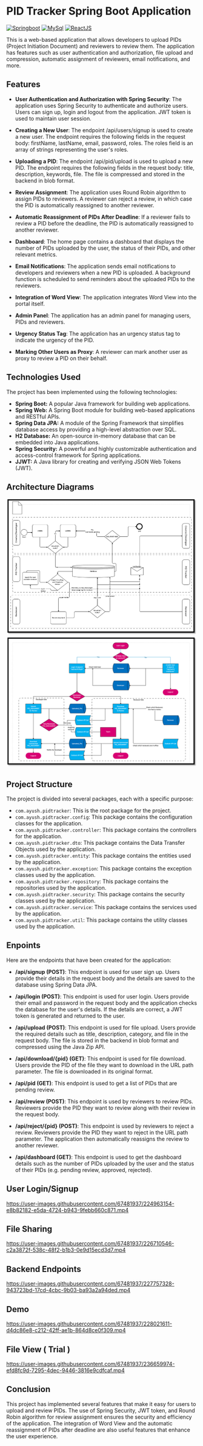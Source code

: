 
# PID Tracker Spring Boot Application
[![Springboot](https://img.shields.io/badge/Springboot-v3.0-green)](https://docs.spring.io/spring-boot/docs/current/reference/html/)
[![MySql](https://img.shields.io/badge/MySQL-v8.0.32-orange)](https://www.mysql.com/)
[![ReactJS](https://img.shields.io/badge/ReactJS-v17.0.2-blue)](https://react.dev/)


This is a web-based application that allows developers to upload PIDs (Project Initiation Document) and reviewers to review them. The application has features such as user authentication and authorization, file upload and compression, automatic assignment of reviewers, email notifications, and more.

## Features
- **User Authentication and Authorization with Spring Security**:
The application uses Spring Security to authenticate and authorize users. Users can sign up, login and logout from the application. JWT token is used to maintain user session.

- **Creating a New User**:
The endpoint /api/users/signup is used to create a new user. The endpoint requires the following fields in the request body: firstName, lastName, email, password, roles. The roles field is an array of strings representing the user's roles.

- **Uploading a PID**:
The endpoint /api/pid/upload is used to upload a new PID. The endpoint requires the following fields in the request body: title, description, keywords, file. The file is compressed and stored in the backend in blob format.

- **Review Assignment**:
The application uses Round Robin algorithm to assign PIDs to reviewers. A reviewer can reject a review, in which case the PID is automatically reassigned to another reviewer.

- **Automatic Reassignment of PIDs After Deadline**:
If a reviewer fails to review a PID before the deadline, the PID is automatically reassigned to another reviewer.

- **Dashboard**:
The home page contains a dashboard that displays the number of PIDs uploaded by the user, the status of their PIDs, and other relevant metrics.

- **Email Notifications**:
The application sends email notifications to developers and reviewers when a new PID is uploaded. A background function is scheduled to send reminders about the uploaded PIDs to the reviewers.

- **Integration of Word View**:
The application integrates Word View into the portal itself.

- **Admin Panel**:
The application has an admin panel for managing users, PIDs and reviewers.

- **Urgency Status Tag**:
The application has an urgency status tag to indicate the urgency of the PID.

- **Marking Other Users as Proxy**:
A reviewer can mark another user as proxy to review a PID on their behalf.

## Technologies Used
The project has been implemented using the following technologies:

- **Spring Boot:** A popular Java framework for building web applications.
- **Spring Web:** A Spring Boot module for building web-based applications and RESTful APIs.
- **Spring Data JPA:** A module of the Spring Framework that simplifies database access by providing a high-level abstraction over SQL.
- **H2 Database:** An open-source in-memory database that can be embedded into Java applications.
- **Spring Security:** A powerful and highly customizable authentication and access-control framework for Spring applications.
- **JJWT:** A Java library for creating and verifying JSON Web Tokens (JWT).

## Architecture Diagrams

![](https://github.com/AyushPaul/pid_tracker_springboot/blob/main/Picture1.png)
![](https://github.com/AyushPaul/pid_tracker_springboot/blob/main/Picture2.png)

## Project Structure
The project is divided into several packages, each with a specific purpose:
- `com.ayush.pidtracker`: This is the root package for the project.
- `com.ayush.pidtracker.config`: This package contains the configuration classes for the application.
- `com.ayush.pidtracker.controller`: This package contains the controllers for the application.
- `com.ayush.pidtracker.dto`: This package contains the Data Transfer Objects used by the application.
- `com.ayush.pidtracker.entity`: This package contains the entities used by the application.
- `com.ayush.pidtracker.exception`: This package contains the exception classes used by the application.
- `com.ayush.pidtracker.repository`: This package contains the repositories used by the application.
- `com.ayush.pidtracker.security`: This package contains the security classes used by the application.
- `com.ayush.pidtracker.service`: This package contains the services used by the application.
- `com.ayush.pidtracker.util`: This package contains the utility classes used by the application.

## Enpoints
Here are the endpoints that have been created for the application:

- **/api/signup (POST)**: This endpoint is used for user sign up. Users provide their details in the request body and the details are saved to the database using Spring Data JPA.

- **/api/login (POST)**: This endpoint is used for user login. Users provide their email and password in the request body and the application checks the database for the user's details. If the details are correct, a JWT token is generated and returned to the user.

- **/api/upload (POST)**: This endpoint is used for file upload. Users provide the required details such as title, description, category, and file in the request body. The file is stored in the backend in blob format and compressed using the Java Zip API.

- **/api/download/{pid} (GET)**: This endpoint is used for file download. Users provide the PID of the file they want to download in the URL path parameter. The file is downloaded in its original format.

- **/api/pid (GET)**: This endpoint is used to get a list of PIDs that are pending review.

- **/api/review (POST)**: This endpoint is used by reviewers to review PIDs. Reviewers provide the PID they want to review along with their review in the request body.

- **/api/reject/{pid} (POST)**: This endpoint is used by reviewers to reject a review. Reviewers provide the PID they want to reject in the URL path parameter. The application then automatically reassigns the review to another reviewer.

- **/api/dashboard (GET)**: This endpoint is used to get the dashboard details such as the number of PIDs uploaded by the user and the status of their PIDs (e.g. pending review, approved, rejected).






## User Login/Signup



https://user-images.githubusercontent.com/67481937/224963154-e8b82182-e5da-4724-b943-9febb660c871.mp4

## File Sharing





https://user-images.githubusercontent.com/67481937/226710546-c2a3872f-538c-48f2-b1b3-0e9d15ecd3d7.mp4

## Backend Endpoints




https://user-images.githubusercontent.com/67481937/227757328-943723bd-17cd-4cbc-9b03-ba93a2a94ded.mp4

## Demo





https://user-images.githubusercontent.com/67481937/228021611-d4dc86e8-c212-42ff-ae1b-864d8ce0f309.mp4

## File View ( Trial )




https://user-images.githubusercontent.com/67481937/236659974-efd8fc9d-7295-4dec-9446-3816e9cdfcaf.mp4


## Conclusion
This project has implemented several features that make it easy for users to upload and review PIDs. The use of Spring Security, JWT token, and Round Robin algorithm for review assignment ensures the security and efficiency of the application. The integration of Word View and the automatic reassignment of PIDs after deadline are also useful features that enhance the user experience.
